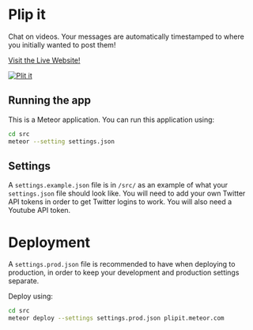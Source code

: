 Plip it
=======

Chat on videos. Your messages are automatically timestamped to where you initially wanted to post them!

[Visit the Live Website!](http://plipit.meteor.com)

[![Plit it](documentation/images/demo.pnh)](http://plipit.meteor.com)


## Running the app

This is a Meteor application. You can run this application using:

```sh
cd src
meteor --setting settings.json
```


## Settings

A `settings.example.json` file is in `/src/` as an example of what your `settings.json` file should look like. You will need to add your own Twitter API tokens in order to get Twitter logins to work. You will also need a Youtube API token.


# Deployment

A `settings.prod.json` file is recommended to have when deploying to production, in order to keep your development and production settings separate.

Deploy using:

```sh
cd src
meteor deploy --settings settings.prod.json plipit.meteor.com
```